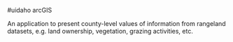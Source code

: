 #uidaho arcGIS

An application to present county-level values of information from rangeland datasets, e.g. land ownership, vegetation, grazing activities, etc.
